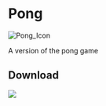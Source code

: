 # Pong
 ![Pong_Icon](https://user-images.githubusercontent.com/80111558/110716894-d0c58980-81e6-11eb-97cc-35eb12ec5652.png)

A version of the pong game

<div>
  <h2>Download</h1>
  <a href="https://github.com/TonyALima/Pong/releases/download/v1.0.0/Pong.jar">
  <img src="https://img.icons8.com/ultraviolet/80/000000/downloads.png"/>
</div>
